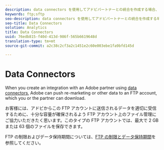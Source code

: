 ```yaml
---
description: data connectors を使用してアドビパートナーとの統合を作成する場合、アドビは、ユーザーやパートナーがダウンロードできるように、リマーケティングなどのデータを FTP アカウントにプッシュできます。
keywords: ftp;sftp
seo-description: data connectors を使用してアドビパートナーとの統合を作成する場合、アドビは、ユーザーやパートナーがダウンロードできるように、リマーケティングなどのデータを FTP アカウントにプッシュできます。
seo-title: Data Connectors
solution: Analytics
title: Data Connectors
uuid: 76edb815-f40d-413d-986f-565b6619648d
translation-type: tm+mt
source-git-commit: a2c38c2cf3a2c1451e2c60e003ebe1fa9bfd145d

---
```



# Data Connectors

When you create an integration with an Adobe partner using [data connectors](https://www.adobeexchange.com/experiencecloud.html), Adobe can push re-marketing or other data to an FTP account, which you or the partner can download.

お客様には、アドビからこの FTP アカウントに送信されるデータを適切に受信するために、十分な容量が確保されるよう FTP アカウント上のファイル管理にご協力いただきたく思います。このタイプの FTP アカウントでは、最大で 2 GB または 63 個のファイルを保存できます。

FTP の制限およびデータ保持期間については、[FTP の制限とデータ保持期間](../../../export/ftp-and-sftp/ftp-limits.md#concept_8CAA1D8F27B3411AB902520AD6C9A70E)を参照してください。
